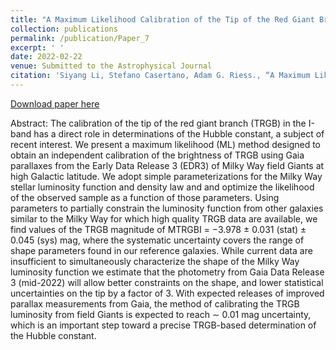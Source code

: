 ```yaml
---
title: "A Maximum Likelihood Calibration of the Tip of the Red Giant Branch Luminosity from High Latitude Field Giants using Gaia Early Data Release 3 Parallaxes"
collection: publications
permalink: /publication/Paper_7
excerpt: ' '
date: 2022-02-22
venue: Submitted to the Astrophysical Journal
citation: 'Siyang Li, Stefano Casertano, Adam G. Riess., “A Maximum Likelihood Calibration of the Tip of the Red Giant Branch Luminosity from High Latitude Field Giants using Gaia Early Data Release 3 Parallaxes”, Submitted to the Astrophysical Journal (arXiv preprint posted Feb. 22, 2022).'
---
```


[Download paper here](/files/MW_TRGB_ML_arXiv_2022.pdf)

Abstract: The calibration of the tip of the red giant branch (TRGB) in the I-band has a direct role in determinations of the Hubble constant, a subject of recent interest. We present a maximum likelihood (ML) method designed to obtain an independent calibration of the brightness of TRGB using Gaia parallaxes from the Early Data Release 3 (EDR3) of Milky Way field Giants at high Galactic latitude. We adopt simple parameterizations for the Milky Way stellar luminosity function and density law and and optimize the likelihood of the observed sample as a function of those parameters. Using parameters to partially constrain the luminosity function from other galaxies similar to the Milky Way for which high quality TRGB data are available, we find values of the TRGB magnitude of MTRGBI = −3.978 ± 0.031 (stat) ± 0.045 (sys) mag, where the systematic uncertainty covers the range of shape parameters found in our reference galaxies. While current data are insufficient to simultaneously characterize the shape of the Milky Way luminosity function we estimate that the photometry from Gaia Data Release 3 (mid-2022) will allow better constraints on the shape, and lower statistical uncertainties on the tip by a factor of 3. With expected releases of improved parallax measurements from Gaia, the method of calibrating the TRGB luminosity from field Giants is expected to reach ∼ 0.01 mag uncertainty, which is an important step toward a precise TRGB-based determination of the Hubble constant.
